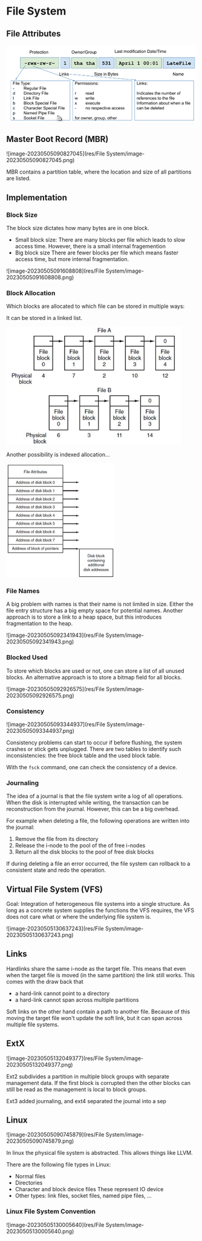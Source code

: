 # File System

## File Attributes

<img src="res/File System/image-20230505083444359.png" alt="image-20230505083444359" style="zoom:67%;" />

## Master Boot Record (MBR)

![image-20230505090827045](res/File System/image-20230505090827045.png)

MBR contains a partition table, where the location and size of all partitions are listed.

## Implementation

### Block Size

The block size dictates how many bytes are in one block.

* Small block size: 
  There are many blocks per file which leads to slow access time. However, there is a small internal fragemention
* Big block size
  There are fewer blocks per file which means faster access time, but more internal fragmentation.

![image-20230505091608808](res/File System/image-20230505091608808.png)

### Block Allocation

Which blocks are allocated to which file can be stored in multiple ways:

It can be stored in a linked list.

<img src="res/File System/image-20230505091923424.png" alt="image-20230505091923424" style="zoom:67%;" />

Another possibility is indexed allocation...

<img src="res/File System/image-20230505091955075.png" alt="image-20230505091955075" style="zoom:60%;" />

### File Names

A big problem with names is that their name is not limited in size. Either the file entry structure has a big empty space for potential names. Another approach is to store a link to a heap space, but this introduces fragmentation to the heap. 

![image-20230505092341943](res/File System/image-20230505092341943.png)

### Blocked Used

To store which blocks are used or not, one can store a list of all unused blocks. An alternative approach is to store a bitmap field for all blocks.

![image-20230505092926575](res/File System/image-20230505092926575.png)

### Consistency

![image-20230505093344937](res/File System/image-20230505093344937.png)

Consistency problems can start to occur if before flushing, the system crashes or stick gets unplugged. There are two tables to identify such inconsistencies: the free block table and the used block table.

With the `fsck` command, one can check the consistency of a device.

### Journaling

The idea of a journal is that the file system write a log of all operations. When the disk is interrupted while writing, the transaction can be reconstruction from the journal. However, this can be a big overhead.

For example when deleting a file, the following operations are written into the journal:

1. Remove the file from its directory
2. Release the i-node to the pool of the of free i-nodes
3. Return all the disk blocks to the pool of free disk blocks

If during deleting a file an error occurred, the file system can rollback to a consistent state and redo the operation.

## Virtual File System (VFS)

Goal: Integration of heterogeneous file systems into a single structure. As long as a concrete system supplies the functions the VFS requires, the VFS does not care what or where the underlying file system is.

![image-20230505130637243](res/File System/image-20230505130637243.png)

## Links

Hardlinks share the same i-node as the target file. This means that even when the target file is moved (in the same partition) the link still works. This comes with the draw back that 

* a hard-link cannot point to a directory
* a hard-link cannot span across multiple partitions

Soft links on the other hand contain a path to another file. Because of this moving the target file won't update the soft link, but it can span across multiple file systems.

## ExtX

![image-20230505132049377](res/File System/image-20230505132049377.png)

Ext2 subdivides a partition in multiple block groups with separate management data. If the first block is corrupted then the other blocks can still be read as the management is local to block groups.

Ext3 added journaling, and ext4 separated the journal into a sep

## Linux

![image-20230505090745879](res/File System/image-20230505090745879.png)

In linux the physical file system is abstracted. This allows things like LLVM.

There are the following file types in Linux:

* Normal files
* Directories
* Character and block device files
  These represent IO device 
* Other types: link files, socket files, named pipe files, ...

### Linux File System Convention

![image-20230505130005640](res/File System/image-20230505130005640.png)